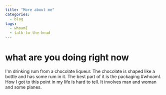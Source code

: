 ```yaml
---
title: "More about me"
categories:
  - blog
tags:
  - whoamI
  - talk-to-the-head
---
```


# what are you doing right now

I'm drinking rum from a chocolate liqueur. The chocolate is shaped like a bottle and has some rum in it. The best part of it is the packaging #whoamI. How I got to this point in my life is hard to tell. It involves man and woman and some planes.
